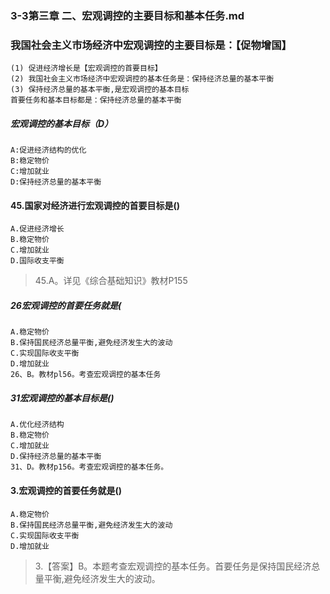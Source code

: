 ### 3-3第三章 二、宏观调控的主要目标和基本任务.md
### 我国社会主义市场经济中宏观调控的主要目标是：【促物增国】
    (1) 促进经济增长是【宏观调控的首要目标】
    (2) 我国社会主义市场经济中宏观调控的基本任务是：保持经济总量的基本平衡
    (3) 保持经济总量的基本平衡,是宏观调控的基本目标
    首要任务和基本目标都是：保持经济总量的基本平衡

##### 宏观调控的基本目标（D）
    A:促进经济结构的优化
    B:稳定物价
    C:增加就业
    D:保持经济总量的基本平衡

#### 45.国家对经济进行宏观调控的首要目标是()
    A.促进经济增长
    B.稳定物价
    C.增加就业
    D.国际收支平衡
>   45.A。详见《综合基础知识》教材P155
       
##### 26宏观调控的首要任务就是(
    A.稳定物价
    B.保持国民经济总量平衡,避免经济发生大的波动
    C.实现国际收支平衡
    D.增加就业
    26、B。教材pl56。考查宏观调控的基本任务

##### 31宏观调控的基本目标是()
    A.优化经济结构
    B.稳定物价
    C.增加就业
    D.保持经济总量的基本平衡
    31、D。教材p156。考查宏观调控的基本任务。 

#### 3.宏观调控的首要任务就是()
    A.稳定物价
    B.保持国民经济总量平衡,避免经济发生大的波动
    C.实现国际收支平衡
    D.增加就业
>   3.【答案】B。本题考查宏观调控的基本任务。首要任务是保持国民经济总
    量平衡,避免经济发生大的波动。
       